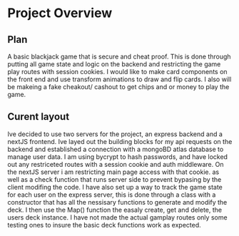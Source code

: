 # **Project Overview**

## Plan

A basic blackjack game that is secure and cheat proof. This is done through putting all game state and logic on the backend and restricting the game play routes with session cookies. I would like to make card components on the front end and use transform animations to draw and flip cards. I also will be makeing a fake cheakout/ cashout to get chips and or money to play the game.

## Curent layout

Ive decided to use two servers for the project, an express backend and a nextJS frontend. Ive layed out the building blocks for my api requests on the backend and
established a connection with a mongoBD atlas database to manage user data. I am using bycrypt to hash passwords, and have locked out any restriceted routes with
a session cookie and auth middleware. On the nextJS server i am restricting main page access with that cookie. as well as a check function that runs server side to prevent bypasing by the client modifing the code. I have also set up a way to track the game state for each user on the express server, this is done through a class with a constructor that has all the nessisary functions to generate and modify the deck. I then use the Map() function the easaly create, get and delete, the users deck instance. I have not made the actual gamplay routes only some testing ones to insure the basic deck functions work as expected.
